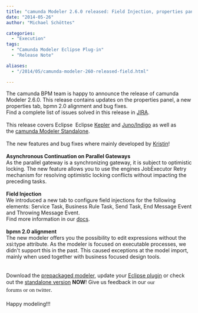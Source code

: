 ```yaml
---
title: "camunda Modeler 2.6.0 released: Field Injection, properties panel and bug fixes"
date: "2014-05-26"
author: "Michael Schöttes"

categories:
  - "Execution"
tags:
  - "Camunda Modeler Eclipse Plug-in"
  - "Release Note"

aliases:
  - "/2014/05/camunda-modeler-260-released-field.html"

---
```


<div>
<div dir="ltr" style="text-align: left;" trbidi="on">
The camunda BPM team is happy to announce the release of camunda Modeler 2.6.0. This release contains updates on the properties panel, a new properties tab, bpmn 2.0 alignment and bug fixes.<br />
Find a complete list of issues solved in this release in <a href="https://jira.camunda.com/secure/ReleaseNote.jspa?projectId=10230&amp;version=13192">JIRA</a>.<br />
<br />
This release covers Eclipse&nbsp;&nbsp;Eclipse&nbsp;<a href="http://camunda.org/release/camunda-modeler/update-sites/kepler/latest/site/">Kepler</a>&nbsp;and&nbsp;<a href="http://camunda.org/release/camunda-modeler/update-sites/latest/site/">Juno/Indigo</a>&nbsp;as well as the&nbsp;<a href="http://camunda.org/bpmn/tool/">camunda Modeler Standalone</a>.<br />
<a name='more'></a><br />
The new features and bug fixes where mainly developed by&nbsp;<a href="http://camunda.org/community/team.html#kristin-details">Kristin</a>!<br />
<br />
<b>Asynchronous Continuation on Parallel Gateways</b><br />
As the parallel gateway is a synchronizing gateway, it is subject to optimistic locking. The new feature allows you to use the engines JobExecutor Retry mechanism for resolving optimistic locking conflicts without impacting the preceding tasks.<br />
<br />
<b>Field Injection</b><br />
We introduced a new tab to configure field injections for the following elements: Service Task, Business Rule Task, Send Task, End Message Event and Throwing Message Event.<br />
Find more information in our <a href="http://docs.camunda.org/latest/guides/user-guide/#process-engine-delegation-code-field-injection">docs</a>.<br />
<br />
<b>bpmn 2.0 alignment</b><br />
The new modeler offers you the possibility to edit expressions without the xsi:type attribute. As the modeler is focused on executable processes, we didn't support this in the past. This caused exceptions at the model import, mainly when used together with business focused design tools.<br />
<br />
<br />
Download the <a href="http://camunda.org/release/camunda-modeler/kepler/camunda-modeler-kepler-latest.zip">prepackaged modeler</a>, update your <a href="http://camunda.org/download/modeler/">Eclipse plugin</a> or check out the <a href="http://camunda.org/bpmn/tool/">standalone version</a> <b>NOW</b>! Give us feedback in our&nbsp;<a href="https://groups.google.com/forum/?fromgroups#!forum/camunda-bpm-users" style="background-color: white; font-family: 'Times New Roman', Times, FreeSerif, serif; font-size: 15px; line-height: 21.559999465942383px; text-decoration: none;">our forums</a><span style="background-color: white; font-family: 'Times New Roman', Times, FreeSerif, serif; font-size: 15px; line-height: 21.559999465942383px;">&nbsp;or&nbsp;on&nbsp;</span><a href="https://twitter.com/camundaBPM" style="background-color: white; font-family: 'Times New Roman', Times, FreeSerif, serif; font-size: 15px; line-height: 21.559999465942383px; text-decoration: none;">twitter</a>.<br />
<br />
Happy modeling!!!&nbsp;</div>
</div>